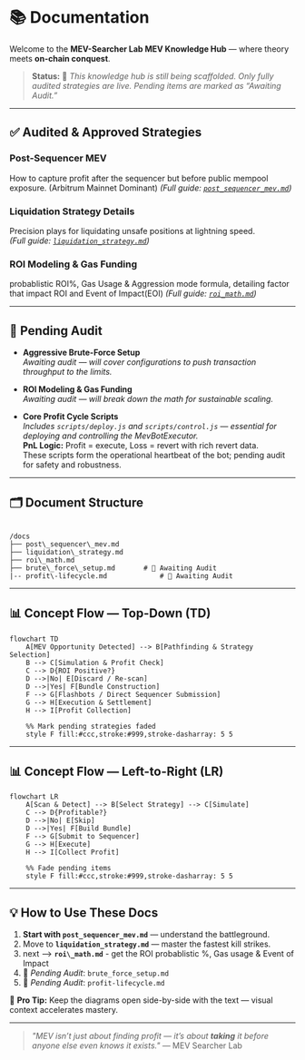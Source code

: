 # 📚 Documentation

Welcome to the **MEV-Searcher Lab MEV Knowledge Hub** — where theory meets **on-chain conquest**.

> **Status:** 🚧 *This knowledge hub is still being scaffolded. Only fully audited strategies are live. Pending items are marked as “Awaiting Audit.”*

---

## ✅ Audited & Approved Strategies

### **Post-Sequencer MEV**
How to capture profit after the sequencer but before public mempool exposure. (Arbitrum Mainnet Dominant)
*(Full guide: [`post_sequencer_mev.md`](./post_sequencer_mev.md))*

### **Liquidation Strategy Details**
Precision plays for liquidating unsafe positions at lightning speed.  
*(Full guide: [`liquidation_strategy.md`](./liquidation_strategy.md))*

### **ROI Modeling & Gas Funding**
probablistic ROI%, Gas Usage & Aggression mode formula, detailing factor that impact ROI and Event of Impact(EOI)
*(Full guide: [`roi_math.md`](./roi_math.md))*

---

## 🚧 Pending Audit

- **Aggressive Brute-Force Setup**  
  *Awaiting audit — will cover configurations to push transaction throughput to the limits.*
  
- **ROI Modeling & Gas Funding**  
  *Awaiting audit — will break down the math for sustainable scaling.*

- **Core Profit Cycle Scripts**  
  *Includes `scripts/deploy.js` and `scripts/control.js` — essential for deploying and controlling the MevBotExecutor.*  
  **PnL Logic:** Profit = execute, Loss = revert with rich revert data.  
  These scripts form the operational heartbeat of the bot; pending audit for safety and robustness.

---

## 🗂 Document Structure

```

/docs
├── post\_sequencer\_mev.md
├── liquidation\_strategy.md
├── roi\_math.md  
├── brute\_force\_setup.md       # 🚧 Awaiting Audit
|-- profit\-lifecycle.md             # 🚧 Awaiting Audit

````

---

## 📊 Concept Flow — **Top-Down (TD)**

```mermaid
flowchart TD
    A[MEV Opportunity Detected] --> B[Pathfinding & Strategy Selection]
    B --> C[Simulation & Profit Check]
    C --> D{ROI Positive?}
    D -->|No| E[Discard / Re-scan]
    D -->|Yes| F[Bundle Construction]
    F --> G[Flashbots / Direct Sequencer Submission]
    G --> H[Execution & Settlement]
    H --> I[Profit Collection]
    
    %% Mark pending strategies faded
    style F fill:#ccc,stroke:#999,stroke-dasharray: 5 5
````

---

## 📊 Concept Flow — **Left-to-Right (LR)**

```mermaid
flowchart LR
    A[Scan & Detect] --> B[Select Strategy] --> C[Simulate]
    C --> D{Profitable?}
    D -->|No| E[Skip]
    D -->|Yes| F[Build Bundle]
    F --> G[Submit to Sequencer]
    G --> H[Execute]
    H --> I[Collect Profit]
    
    %% Fade pending items
    style F fill:#ccc,stroke:#999,stroke-dasharray: 5 5
```

---

## 💡 How to Use These Docs

1. **Start with `post_sequencer_mev.md`** — understand the battleground.
2. Move to **`liquidation_strategy.md`** — master the fastest kill strikes.
3. next --> **`roi\_math.md`** - get the ROI probablistic %, Gas usage & Event of Impact
3. 🚧 *Pending Audit*: `brute_force_setup.md`
4. 🚧 *Pending Audit*: `profit-lifecycle.md`

📌 **Pro Tip:** Keep the diagrams open side-by-side with the text — visual context accelerates mastery.

---

> *"MEV isn’t just about finding profit — it’s about **taking** it before anyone else even knows it exists."*
> — MEV Searcher Lab

```
